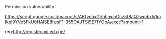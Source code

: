 Permission vulnerability：

https://script.google.com/macros/s/AKfycbxGlrhhmc5Ocz5f8aQ7wmbxls1mIkpl9YVe5FkU0HAlSE8hesF1-355OAJTSi9E7fYObA/exec?amount=1

reg:http://register.mjj.edu.ge/
